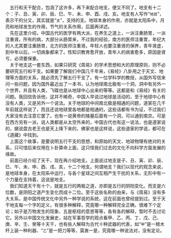 &emsp;五行和天干配合，包涵了这许多，再下来配合地支，便又不同了。地支有十二个：子、丑、寅、卯、辰、巳、午、未、申、酉、戌、亥。地支有人写作“``地技``”，表示干的分又，其实就是“``支``”，支持的支。地球本身的作用，亦就是太阳系中，月亮和地球发生的作用，节气的关系作用，后面再详述。<br>&emsp;先在这里介绍，中国古代的医学有两大派，在养生之道上，一派注重肠胃，一派注重肾。所有的病，大部分从肠胃来，不过我的经验，南方的医师注重胃，年纪大的人尤其要注重肠胃，北方的医师注重肾。年轻人也要注重肾的保养，青年肾虚，到中年以后，一切病象都来了。性知识教育愈开放，青年人的病害愈多，原因是肾亏，必须要保重。<br>&emsp;关于地支这一套东西，如果只研究《周易》的学术思想和大的原理原则，则不必要研究五行和干支。如果要了解我们中国几千年来，《易经》八卦用之于天文、地理等方面的关系，就必须先了解五行干支了。有一位学科学的教授，从国外写信来问一些问题，因为国外最近出了一本书，认为地球南北极有一个洞，洞中有另外一个世界，并且有人类，飞碟也是从地球中心出来的等等。这都是和《易经》有关的问题。我回信告诉他，这并不稀奇，中国人早说过地球是活动的，至于地球中心有没有人类，又是另外一个说法。关于地球的中间南北极是相通的问题，道家在几千年前就这样说了，而且还说地球里各地都是相通的，这些话都有书为证，不过我们大家没有去注意它罢了。也有一说黄帝的陵墓后面有一个洞，可以通到南京。可是在西方另有一派，说人类都是从太空外来的，中国古代也有这一说法，也是道家说的，据说盘古老王也是天上降下来的，佛家也是这样说，这些道家的学说，都可在《道藏》中找到。<br>&emsp;上面这个故事，是要说明五行干支的思想，和原始的天文、地球物理有绝对的关系，只可惜后来仅用在卜卦算命上面，这只怪我们过去的文化不向科学方面发展的缘故。<br>&emsp;前面已经介绍了天干，现在再介绍地支。上面说过地支是子、丑、寅、卯、辰、巳、午、未、申、酉、戌、亥，十二个地支。何谓地支？我们以现代的观念来说，是地球本身，在太阳系中运行，与各个星球之间互相产生干扰的关系，无形中有一个力量在支持着，这说是地支。<br>&emsp;我们知道天干有十个，就是五行的两极之道，亦即是五行的阴阳变化。而支是六位数，是阴阳之道产生变化而成十二位。至于这些名称的由来，与《周易》没有多大关系，是中国传统文化中另外一种学说的系统，这在前面也曾经提到过。至于天干地支每一个字的定义，有很多种解释，究竟哪一种解释完全正确，很难下个定论；如子是万物发生的现象、五是枢纽的意思等等，各有各的解释，暂时不去讨论它。另外以中国文化发展史，站在军事哲学的观点看甲、乙、丙、丁、戊、己、庚、辛、壬、癸等十天干，也有些人解释为古代十种武器的代表，如“``甲``”是一根木杆上装一种利器、“``乙``”是一把刀等等，莫衷一是，究竟哪一种说法对，没有定论。<br>
